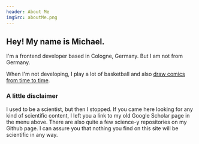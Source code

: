 ```yaml
---
header: About Me
imgSrc: aboutMe.png
---
```


## Hey! My name is Michael.

I'm a frontend developer based in Cologne, Germany. But I am not from Germany.

When I'm not developing, I play a lot of basketball and also [draw comics from time to time](http://lightroastcomics.com).

### A little disclaimer

I used to be a scientist, but then I stopped. If you came here looking for any kind of scientific content, I left you a link to my old Google Scholar page in the menu above. There are also quite a few science-y repositories on my Github page. I can assure you that nothing you find on this site will be scientific in any way.